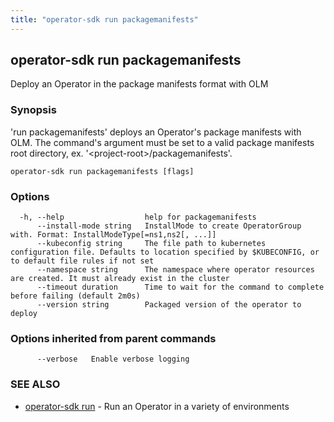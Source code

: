 ```yaml
---
title: "operator-sdk run packagemanifests"
---
```


## operator-sdk run packagemanifests

Deploy an Operator in the package manifests format with OLM

### Synopsis

'run packagemanifests' deploys an Operator's package manifests with OLM. The command's argument
must be set to a valid package manifests root directory, ex. '&lt;project-root&gt;/packagemanifests'.

```
operator-sdk run packagemanifests [flags]
```

### Options

```
  -h, --help                  help for packagemanifests
      --install-mode string   InstallMode to create OperatorGroup with. Format: InstallModeType[=ns1,ns2[, ...]]
      --kubeconfig string     The file path to kubernetes configuration file. Defaults to location specified by $KUBECONFIG, or to default file rules if not set
      --namespace string      The namespace where operator resources are created. It must already exist in the cluster
      --timeout duration      Time to wait for the command to complete before failing (default 2m0s)
      --version string        Packaged version of the operator to deploy
```

### Options inherited from parent commands

```
      --verbose   Enable verbose logging
```

### SEE ALSO

- [operator-sdk run](../operator-sdk_run) - Run an Operator in a variety of environments

